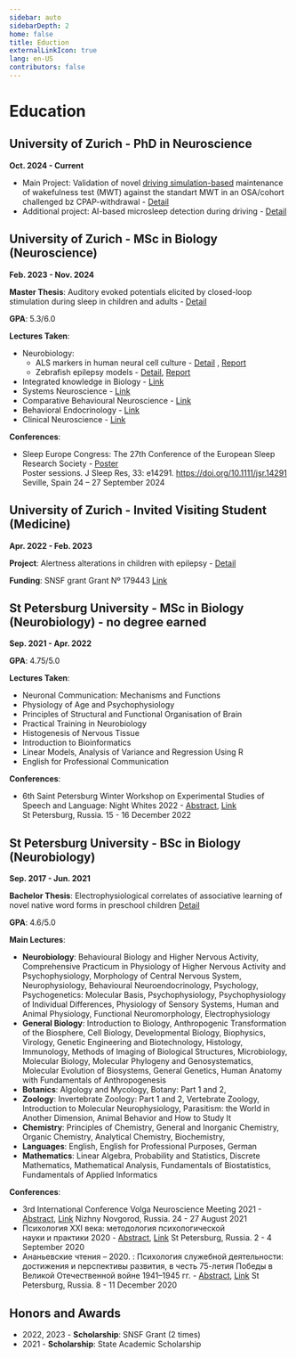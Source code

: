 ```yaml
---
sidebar: auto
sidebarDepth: 2
home: false
title: Eduction
externalLinkIcon: true
lang: en-US
contributors: false
---
```


# Education

## University of Zurich - PhD in Neuroscience
**Oct. 2024 - Current**

 - Main Project: Validation of novel [driving simulation-based](https://my.matterport.com/show/?m=ntULEgy28cU) maintenance of wakefulness test (MWT) against the standart MWT in an OSA/cohort challenged bz CPAP-withdrawal - [Detail](https://veronikagambin.github.io/projects/#driving-simulation-based-maintenance-of-wakefulness-test-mwt)
 - Additional project: AI-based microsleep detection during driving - [Detail](https://veronikagambin.github.io/projects/#ai-based-microsleep-detection-during-driving)

## University of Zurich - MSc in Biology (Neuroscience)
**Feb. 2023 - Nov. 2024**

**Master Thesis**:  Auditory evoked potentials elicited by closed-loop stimulation during sleep in children and adults - [Detail](https://veronikagambin.github.io/projects/#auditory-evoked-potentials-elicited-by-closed-loop-stimulation-during-sleep-in-children-and-adults) 

**GPA**: 5.3/6.0

**Lectures Taken**:
 - Neurobiology:
   - ALS markers in human neural cell culture - [Detail](https://veronikagambin.github.io/projects/#als-markers-in-human-neural-cell-culture) , [Report](https://veronikagambin.github.io/projects/BIO328_report_Nr6.pdf)
   - Zebrafish epilepsy models - [Detail](https://veronikagambin.github.io/projects/#zebrafish-epilepsy-models), [Report](https://veronikagambin.github.io/projects//Report_Neuhauss_Lab.pdf)
 - Integrated knowledge in Biology - [Link](https://studentservices.uzh.ch/uzh/anonym/vvz/index.html?sap-language=EN&sap-ui-language=EN#/details/2024/003/SM/50315967/50000008/Faculty%2520of%2520Science/51030723/Master%2520of%2520Science%2520Faculty%2520of%2520Science%2520(90)%2520(2021)/51037175/Biology)
 - Systems Neuroscience - [Link](https://tilde.ini.uzh.ch/~kiper/system_neurosci.html)
 - Comparative Behavioural Neuroscience - [Link](https://studentservices.uzh.ch/uzh/anonym/vvz/index.html?sap-language=EN&sap-ui-language=EN#/details/2023/004/SM/50931667/50000008/Faculty%2520of%2520Science/51030723/Master%2520of%2520Science%2520Faculty%2520of%2520Science%2520(90)%2520(2021)/51037175/Biology)
 - Behavioral Endocrinology - [Link](https://studentservices.uzh.ch/uzh/anonym/vvz/index.html?sap-language=EN&sap-ui-language=EN#/details/2022/004/SM/50773190/50000008/Faculty%2520of%2520Science/51030723/Master%2520of%2520Science%2520Faculty%2520of%2520Science%2520(90)%2520(2021)/51037175/Biology)
 - Clinical Neuroscience - [Link](https://studentservices.uzh.ch/uzh/anonym/vvz/index.html?sap-language=EN&sap-ui-language=EN#/details/2024/004/SM/51212261/50000008/Faculty%2520of%2520Science/51030723/Master%2520of%2520Science%2520Faculty%2520of%2520Science%2520(90)%2520(2021)/51037175/Biology)

**Conferences**:
   - Sleep Europe Congress: The 27th Conference of the European Sleep Research Society - [Poster](https://veronikagambin.github.io/projects/Poster_StimKids_ESRS_2024.pdf)        
Poster sessions. J Sleep Res, 33: e14291. https://doi.org/10.1111/jsr.14291
Seville, Spain 24 – 27 September 2024


## University of Zurich - Invited Visiting Student (Medicine)
 **Apr. 2022 - Feb. 2023**

**Project**:  Alertness alterations in children with epilepsy - [Detail](https://veronikagambin.github.io/projects/#alertness-alterations-in-children-with-epilepsy)

**Funding**: SNSF grant Grant Nº 179443 [Link](https://data.snf.ch/grants/grant/179443) 

## St Petersburg University - MSc in Biology (Neurobiology) - no degree earned
 **Sep. 2021 - Apr. 2022**
 
**GPA**: 4.75/5.0

**Lectures Taken**:
 - Neuronal Communication: Mechanisms and Functions
 - Physiology of Age and Psychophysiology
 - Principles of Structural and Functional Organisation of Brain
 - Practical Training in Neurobiology
 - Histogenesis of Nervous Tissue
 - Introduction to Bioinformatics
 - Linear Models, Analysis of Variance and Regression Using R
 - English for Professional Communication

**Conferences**:

  - 6th Saint Petersburg Winter Workshop on Experimental Studies of Speech and Language: Night Whites 2022 - [Abstract](https://veronikagambin.github.io/projects/Night_Whites_2022-117-118.pdf), [Link](https://nightwhites2022.wordpress.com/)        
St Petersburg, Russia. 15 - 16 December 2022

## St Petersburg University - BSc in Biology (Neurobiology)
 **Sep. 2017 - Jun. 2021**

**Bachelor Thesis**: Electrophysiological correlates of associative learning of novel native word forms in preschool children [Detail](https://veronikagambin.github.io/projects/#electrophysiological-correlates-of-associative-learning-of-novel-native-word-forms-in-preschool-children)

**GPA**: 4.6/5.0

**Main Lectures**:
 - **Neurobiology**: Behavioural Biology and Higher Nervous Activity, Comprehensive Practicum in Physiology of Higher Nervous Activity and
Psychophysiology, Morphology of Central Nervous System, Neurophysiology, Behavioural Neuroendocrinology, Psychology, Psychogenetics: Molecular Basis, Psychophysiology, Psychophysiology of Individual Differences, Physiology of Sensory Systems, Human and Animal Physiology, Functional Neuromorphology, Electrophysiology
 - **General Biology**: Introduction to Biology, Anthropogenic Transformation of the Biosphere, Cell Biology, Developmental Biology, Biophysics, Virology, Genetic Engineering and Biotechnology, Histology, Immunology, Methods of Imaging of Biological Structures, Microbiology, Molecular Biology, Molecular Phylogeny and Genosystematics, Molecular Evolution of Biosystems, General Genetics, Human Anatomy with Fundamentals of Anthropogenesis
 - **Botanics**: Algology and Mycology, Botany: Part 1 and 2, 
 - **Zoology**: Invertebrate Zoology: Part 1 and 2,  Vertebrate Zoology, Introduction to Molecular Neurophysiology, Parasitism: the World in Another Dimension, Animal Behavior and How to Study It
 - **Chemistry**: Principles of Chemistry, General and Inorganic Chemistry, Organic Chemistry, Analytical Chemistry, Biochemistry,  
 - **Languages**: English, English for Professional Purposes, German
 - **Mathematics**: Linear Algebra, Probability and Statistics, Discrete Mathematics, Mathematical Analysis, Fundamentals of Biostatistics, Fundamentals of Applied Informatics

**Conferences**:

  - 3rd International Conference Volga Neuroscience Meeting 2021 - [Abstract](https://veronikagambin.github.io/projects/VolgaNeuroscience_Proceedings_2021-91-92.pdf), [Link](https://neuroconf.unn.ru/vnm-2021/)
 Nizhny Novgorod, Russia. 24 - 27 August 2021
  - Психология XXI века: методология психологической науки и практики 2020 - [Abstract](https://veronikagambin.github.io/projects/Sbornik_2020_Psikhologia_21_veka-61-62.pdf), [Link](https://neuroconf.unn.ru/vnm-2021/)
 St Petersburg, Russia. 2 - 4 September 2020
  - Ананьевские чтения – 2020. : Психология служебной деятельности: достижения и перспективы развития, в честь 75-летия Победы в Великой Отечественной войне 1941–1945 гг. - [Abstract](https://veronikagambin.github.io/projects/AnCht-2020_v6-907-908.pdf), [Link](https://events.spbu.ru/events/ananyev-2020)
 St Petersburg, Russia. 8 - 11 December 2020


 ## Honors and Awards
 - 2022, 2023 - **Scholarship**: SNSF Grant (2 times)
 - 2021 - **Scholarship**: State Academic Scholarship
